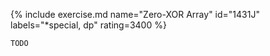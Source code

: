 {% include exercise.md name="Zero-XOR Array" id="1431J" labels="*special, dp" rating=3400 %}

```
TODO
```
